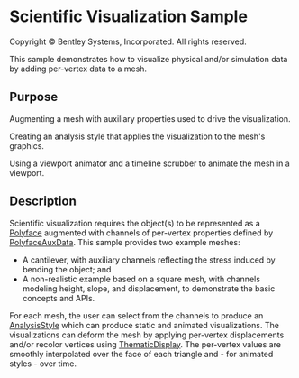 # Scientific Visualization Sample

Copyright © Bentley Systems, Incorporated. All rights reserved.

This sample demonstrates how to visualize physical and/or simulation data by adding per-vertex data to a mesh.

## Purpose

Augmenting a mesh with auxiliary properties used to drive the visualization.

Creating an analysis style that applies the visualization to the mesh's graphics.

Using a viewport animator and a timeline scrubber to animate the mesh in a viewport.

## Description

Scientific visualization requires the object(s) to be represented as a [Polyface](https://www.imodeljs.org/learning/frontend/blankconnection/) augmented with channels of per-vertex properties defined by [PolyfaceAuxData](https://www.itwinjs.org/reference/geometry-core/polyface/polyfaceauxdata/). This sample provides two example meshes:

- A cantilever, with auxiliary channels reflecting the stress induced by bending the object; and
- A non-realistic example based on a square mesh, with channels modeling height, slope, and displacement, to demonstrate the basic concepts and APIs.

For each mesh, the user can select from the channels to produce an [AnalysisStyle](https://www.itwinjs.org/reference/imodeljs-common/displaystyles/analysisstyle/) which can produce static and animated visualizations. The visualizations can deform the mesh by applying per-vertex displacements and/or recolor vertices using [ThematicDisplay](https://www.itwinjs.org/reference/imodeljs-common/symbology/thematicdisplay/). The per-vertex values are smoothly interpolated over the face of each triangle and - for animated styles - over time.
